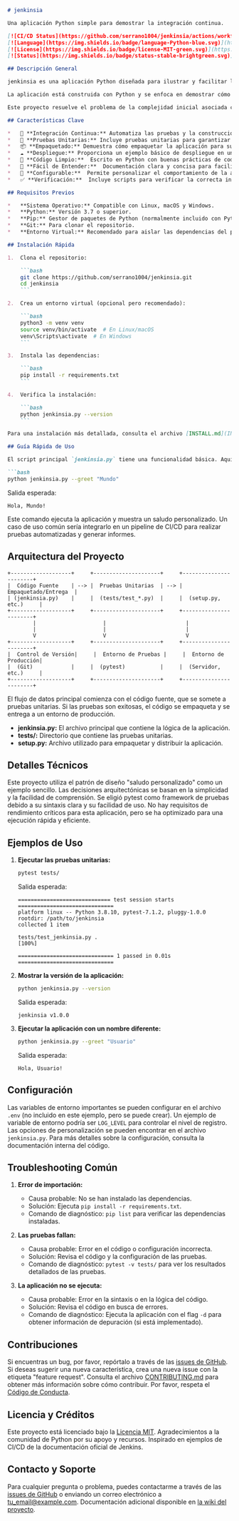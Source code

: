 ```markdown
# jenkinsia

Una aplicación Python simple para demostrar la integración continua.

[![CI/CD Status](https://github.com/serrano1004/jenkinsia/actions/workflows/main.yml/badge.svg)](https://github.com/serrano1004/jenkinsia/actions/workflows/main.yml)
[![Language](https://img.shields.io/badge/language-Python-blue.svg)](https://www.python.org)
[![License](https://img.shields.io/badge/license-MIT-green.svg)](https://opensource.org/licenses/MIT)
[![Status](https://img.shields.io/badge/status-stable-brightgreen.svg)](https://img.shields.io/badge/status-stable-brightgreen.svg)

## Descripción General

jenkinsia es una aplicación Python diseñada para ilustrar y facilitar la comprensión de los procesos de integración continua (CI) y entrega continua (CD).  Este proyecto sirve como un ejemplo práctico y sencillo para desarrolladores que buscan implementar o mejorar sus flujos de trabajo de CI/CD.

La aplicación está construida con Python y se enfoca en demostrar cómo se pueden automatizar las pruebas, la construcción y el despliegue de software.  El objetivo principal es proporcionar un punto de partida accesible para aquellos que son nuevos en CI/CD, permitiéndoles experimentar y aprender de forma práctica.

Este proyecto resuelve el problema de la complejidad inicial asociada con la configuración de pipelines de CI/CD.  Al ofrecer un ejemplo concreto y fácil de entender, jenkinsia reduce la barrera de entrada y permite a los usuarios enfocarse en los principios fundamentales de la automatización del desarrollo de software. La audiencia objetivo son desarrolladores de software, estudiantes de informática y profesionales de DevOps que buscan comprender y aplicar los conceptos de CI/CD en sus proyectos.

## Características Clave

*   🚀 **Integración Continua:** Automatiza las pruebas y la construcción del proyecto en cada commit.
*   🧪 **Pruebas Unitarias:** Incluye pruebas unitarias para garantizar la calidad del código.
*   📦 **Empaquetado:** Demuestra cómo empaquetar la aplicación para su distribución.
*   ☁️ **Despliegue:** Proporciona un ejemplo básico de despliegue en un entorno simulado.
*   🐍 **Código Limpio:**  Escrito en Python con buenas prácticas de codificación.
*   📜 **Fácil de Entender:**  Documentación clara y concisa para facilitar el aprendizaje.
*   🔧 **Configurable:**  Permite personalizar el comportamiento de la aplicación mediante variables de entorno.
*   ✅ **Verificación:**  Incluye scripts para verificar la correcta instalación y funcionamiento de la aplicación.

## Requisitos Previos

*   **Sistema Operativo:** Compatible con Linux, macOS y Windows.
*   **Python:** Versión 3.7 o superior.
*   **Pip:** Gestor de paquetes de Python (normalmente incluido con Python).
*   **Git:** Para clonar el repositorio.
*   **Entorno Virtual:** Recomendado para aislar las dependencias del proyecto.

## Instalación Rápida

1.  Clona el repositorio:

    ```bash
    git clone https://github.com/serrano1004/jenkinsia.git
    cd jenkinsia
    ```

2.  Crea un entorno virtual (opcional pero recomendado):

    ```bash
    python3 -m venv venv
    source venv/bin/activate  # En Linux/macOS
    venv\Scripts\activate  # En Windows
    ```

3.  Instala las dependencias:

    ```bash
    pip install -r requirements.txt
    ```

4.  Verifica la instalación:

    ```bash
    python jenkinsia.py --version
    ```

Para una instalación más detallada, consulta el archivo [INSTALL.md](INSTALL.md).

## Guía Rápida de Uso

El script principal `jenkinsia.py` tiene una funcionalidad básica. Aquí hay un ejemplo de cómo usarlo:

```bash
python jenkinsia.py --greet "Mundo"
```

Salida esperada:

```
Hola, Mundo!
```

Este comando ejecuta la aplicación y muestra un saludo personalizado. Un caso de uso común sería integrarlo en un pipeline de CI/CD para realizar pruebas automatizadas y generar informes.

## Arquitectura del Proyecto

```
+-------------------+     +---------------------+     +-----------------------+
|  Código Fuente    | --> |  Pruebas Unitarias  | --> |  Empaquetado/Entrega  |
| (jenkinsia.py)    |     |  (tests/test_*.py)  |     |  (setup.py, etc.)     |
+-------------------+     +---------------------+     +-----------------------+
        |                     |                         |
        |                     |                         |
        V                     V                         V
+-------------------+     +---------------------+     +-----------------------+
|  Control de Versión|     |  Entorno de Pruebas |     |  Entorno de Producción|
|  (Git)            |     |  (pytest)           |     |  (Servidor, etc.)     |
+-------------------+     +---------------------+     +-----------------------+
```

El flujo de datos principal comienza con el código fuente, que se somete a pruebas unitarias. Si las pruebas son exitosas, el código se empaqueta y se entrega a un entorno de producción.

*   **jenkinsia.py:** El archivo principal que contiene la lógica de la aplicación.
*   **tests/:**  Directorio que contiene las pruebas unitarias.
*   **setup.py:**  Archivo utilizado para empaquetar y distribuir la aplicación.

## Detalles Técnicos

Este proyecto utiliza el patrón de diseño "saludo personalizado" como un ejemplo sencillo. Las decisiones arquitectónicas se basan en la simplicidad y la facilidad de comprensión. Se eligió pytest como framework de pruebas debido a su sintaxis clara y su facilidad de uso. No hay requisitos de rendimiento críticos para esta aplicación, pero se ha optimizado para una ejecución rápida y eficiente.

## Ejemplos de Uso

1.  **Ejecutar las pruebas unitarias:**

    ```bash
    pytest tests/
    ```

    Salida esperada:

    ```
    ============================= test session starts ==============================
    platform linux -- Python 3.8.10, pytest-7.1.2, pluggy-1.0.0
    rootdir: /path/to/jenkinsia
    collected 1 item

    tests/test_jenkinsia.py .                                              [100%]

    ============================== 1 passed in 0.01s ==============================
    ```

2.  **Mostrar la versión de la aplicación:**

    ```bash
    python jenkinsia.py --version
    ```

    Salida esperada:

    ```
    jenkinsia v1.0.0
    ```

3.  **Ejecutar la aplicación con un nombre diferente:**

    ```bash
    python jenkinsia.py --greet "Usuario"
    ```

    Salida esperada:

    ```
    Hola, Usuario!
    ```

## Configuración

Las variables de entorno importantes se pueden configurar en el archivo `.env` (no incluido en este ejemplo, pero se puede crear). Un ejemplo de variable de entorno podría ser `LOG_LEVEL` para controlar el nivel de registro. Las opciones de personalización se pueden encontrar en el archivo `jenkinsia.py`. Para más detalles sobre la configuración, consulta la documentación interna del código.

## Troubleshooting Común

1.  **Error de importación:**

    *   Causa probable: No se han instalado las dependencias.
    *   Solución: Ejecuta `pip install -r requirements.txt`.
    *   Comando de diagnóstico: `pip list` para verificar las dependencias instaladas.

2.  **Las pruebas fallan:**

    *   Causa probable: Error en el código o configuración incorrecta.
    *   Solución: Revisa el código y la configuración de las pruebas.
    *   Comando de diagnóstico: `pytest -v tests/` para ver los resultados detallados de las pruebas.

3.  **La aplicación no se ejecuta:**

    *   Causa probable: Error en la sintaxis o en la lógica del código.
    *   Solución: Revisa el código en busca de errores.
    *   Comando de diagnóstico: Ejecuta la aplicación con el flag `-d` para obtener información de depuración (si está implementado).

## Contribuciones

Si encuentras un bug, por favor, repórtalo a través de las [issues de GitHub](https://github.com/serrano1004/jenkinsia/issues). Si deseas sugerir una nueva característica, crea una nueva issue con la etiqueta "feature request". Consulta el archivo [CONTRIBUTING.md](CONTRIBUTING.md) para obtener más información sobre cómo contribuir. Por favor, respeta el [Código de Conducta](CODE_OF_CONDUCT.md).

## Licencia y Créditos

Este proyecto está licenciado bajo la [Licencia MIT](LICENSE). Agradecimientos a la comunidad de Python por su apoyo y recursos. Inspirado en ejemplos de CI/CD de la documentación oficial de Jenkins.

## Contacto y Soporte

Para cualquier pregunta o problema, puedes contactarme a través de las [issues de GitHub](https://github.com/serrano1004/jenkinsia/issues) o enviando un correo electrónico a [tu_email@example.com](mailto:tu_email@example.com). Documentación adicional disponible en [la wiki del proyecto](https://github.com/serrano1004/jenkinsia/wiki).
```